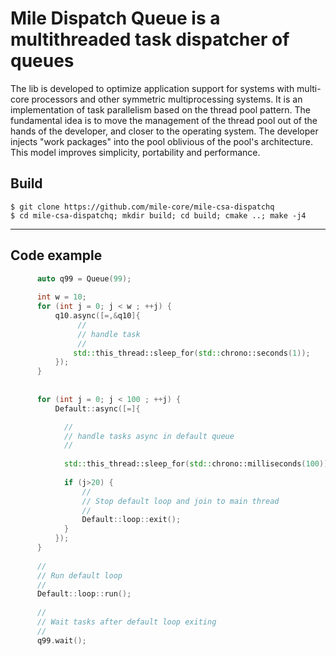 # Mile Dispatch Queue is a multithreaded task dispatcher of queues

The lib is developed to optimize application support for systems with multi-core processors and other symmetric multiprocessing systems.
It is an implementation of task parallelism based on the thread pool pattern. The fundamental idea is to move the management 
of the thread pool out of the hands of the developer, and closer to the operating system. The developer injects "work packages" into the pool oblivious of the pool's architecture. 
This model improves simplicity, portability and performance.

## Build 

    $ git clone https://github.com/mile-core/mile-csa-dispatchq
    $ cd mile-csa-dispatchq; mkdir build; cd build; cmake ..; make -j4

---

## Code example

```c++
      auto q99 = Queue(99);
  
      int w = 10;
      for (int j = 0; j < w ; ++j) {
          q10.async([=,&q10]{
               //
               // handle task
               //
              std::this_thread::sleep_for(std::chrono::seconds(1));
          });
      }
 
  
      for (int j = 0; j < 100 ; ++j) {
          Default::async([=]{

            //
            // handle tasks async in default queue 
            //           
              
            std::this_thread::sleep_for(std::chrono::milliseconds(100));
  
            if (j>20) {
                //
                // Stop default loop and join to main thread
                //
                Default::loop::exit();
            }  
          });
      }
    
      //
      // Run default loop
      //      
      Default::loop::run();
    
      //
      // Wait tasks after default loop exiting
      //
      q99.wait(); 
 ```
